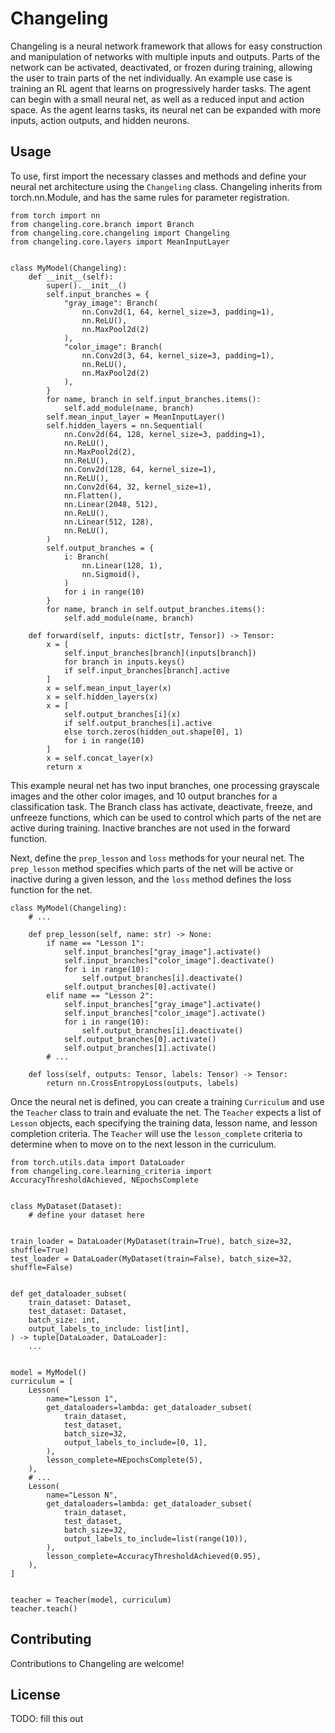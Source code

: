 # Changeling

Changeling is a neural network framework that allows for easy construction and manipulation of networks with multiple inputs and outputs. Parts of the network can be activated, deactivated, or frozen during training, allowing the user to train parts of the net individually. An example use case is training an RL agent that learns on progressively harder tasks. The agent can begin with a small neural net, as well as a reduced input and action space. As the agent learns tasks, its neural net can be expanded with more inputs, action outputs, and hidden neurons.

## Usage

To use, first import the necessary classes and methods and define your neural net architecture using the `Changeling` class. Changeling inherits from torch.nn.Module, and has the same rules for parameter registration.

```
from torch import nn
from changeling.core.branch import Branch
from changeling.core.changeling import Changeling
from changeling.core.layers import MeanInputLayer


class MyModel(Changeling):
    def __init__(self):
        super().__init__()
        self.input_branches = {
            "gray_image": Branch(
                nn.Conv2d(1, 64, kernel_size=3, padding=1),
                nn.ReLU(),
                nn.MaxPool2d(2)
            ),
            "color_image": Branch(
                nn.Conv2d(3, 64, kernel_size=3, padding=1),
                nn.ReLU(),
                nn.MaxPool2d(2)
            ),
        }
        for name, branch in self.input_branches.items():
            self.add_module(name, branch)
        self.mean_input_layer = MeanInputLayer()
        self.hidden_layers = nn.Sequential(
            nn.Conv2d(64, 128, kernel_size=3, padding=1),
            nn.ReLU(),
            nn.MaxPool2d(2),
            nn.ReLU(),
            nn.Conv2d(128, 64, kernel_size=1),
            nn.ReLU(),
            nn.Conv2d(64, 32, kernel_size=1),
            nn.Flatten(),
            nn.Linear(2048, 512),
            nn.ReLU(),
            nn.Linear(512, 128),
            nn.ReLU(),
        )
        self.output_branches = {
            i: Branch(
                nn.Linear(128, 1),
                nn.Sigmoid(),
            )
            for i in range(10)
        }
        for name, branch in self.output_branches.items():
            self.add_module(name, branch)

    def forward(self, inputs: dict[str, Tensor]) -> Tensor:
        x = [
            self.input_branches[branch](inputs[branch])
            for branch in inputs.keys()
            if self.input_branches[branch].active
        ]
        x = self.mean_input_layer(x)
        x = self.hidden_layers(x)
        x = [
            self.output_branches[i](x)
            if self.output_branches[i].active
            else torch.zeros(hidden_out.shape[0], 1)
            for i in range(10)
        ]
        x = self.concat_layer(x)
        return x
```

This example neural net has two input branches, one processing grayscale images and the other color images, and 10 output branches for a classification task. The Branch class has activate, deactivate, freeze, and unfreeze functions, which can be used to control which parts of the net are active during training. Inactive branches are not used in the forward function.

Next, define the `prep_lesson` and `loss` methods for your neural net. The `prep_lesson` method specifies which parts of the net will be active or inactive during a given lesson, and the `loss` method defines the loss function for the net.

```
class MyModel(Changeling):
    # ... 
    
    def prep_lesson(self, name: str) -> None:
        if name == "Lesson 1":
            self.input_branches["gray_image"].activate()
            self.input_branches["color_image"].deactivate()
            for i in range(10):
                self.output_branches[i].deactivate()
            self.output_branches[0].activate()
        elif name == "Lesson 2":
            self.input_branches["gray_image"].activate()
            self.input_branches["color_image"].activate()
            for i in range(10):
                self.output_branches[i].deactivate()
            self.output_branches[0].activate()
            self.output_branches[1].activate()
        # ...

    def loss(self, outputs: Tensor, labels: Tensor) -> Tensor:
        return nn.CrossEntropyLoss(outputs, labels)
```

Once the neural net is defined, you can create a training `Curriculum` and use the `Teacher` class to train and evaluate the net. The `Teacher` expects a list of `Lesson` objects, each specifying the training data, lesson name, and lesson completion criteria. The `Teacher` will use the `lesson_complete` criteria to determine when to move on to the next lesson in the curriculum.

```
from torch.utils.data import DataLoader
from changeling.core.learning_criteria import AccuracyThresholdAchieved, NEpochsComplete


class MyDataset(Dataset):
    # define your dataset here


train_loader = DataLoader(MyDataset(train=True), batch_size=32, shuffle=True)
test_loader = DataLoader(MyDataset(train=False), batch_size=32, shuffle=False)


def get_dataloader_subset(
    train_dataset: Dataset,
    test_dataset: Dataset,
    batch_size: int,
    output_labels_to_include: list[int],
) -> tuple[DataLoader, DataLoader]:
    ...


model = MyModel()
curriculum = [
    Lesson(
        name="Lesson 1",
        get_dataloaders=lambda: get_dataloader_subset(
            train_dataset,
            test_dataset,
            batch_size=32,
            output_labels_to_include=[0, 1],
        ),
        lesson_complete=NEpochsComplete(5),
    ),
    # ...    
    Lesson(
        name="Lesson N",
        get_dataloaders=lambda: get_dataloader_subset(
            train_dataset,
            test_dataset,
            batch_size=32,
            output_labels_to_include=list(range(10)),
        ),
        lesson_complete=AccuracyThresholdAchieved(0.95),
    ),
]


teacher = Teacher(model, curriculum)
teacher.teach()
```

## Contributing

Contributions to Changeling are welcome!

## License

TODO: fill this out
